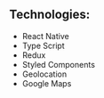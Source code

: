 ## Technologies:
- React Native
- Type Script
- Redux
- Styled Components
- Geolocation
- Google Maps

